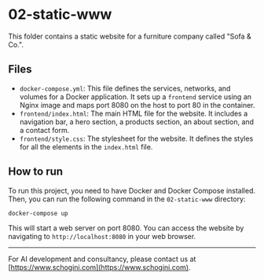 # 02-static-www

This folder contains a static website for a furniture company called "Sofa & Co.".

## Files

- `docker-compose.yml`: This file defines the services, networks, and volumes for a Docker application. It sets up a `frontend` service using an Nginx image and maps port 8080 on the host to port 80 in the container.
- `frontend/index.html`: The main HTML file for the website. It includes a navigation bar, a hero section, a products section, an about section, and a contact form.
- `frontend/style.css`: The stylesheet for the website. It defines the styles for all the elements in the `index.html` file.

## How to run

To run this project, you need to have Docker and Docker Compose installed. Then, you can run the following command in the `02-static-www` directory:

```bash
docker-compose up
```

This will start a web server on port 8080. You can access the website by navigating to `http://localhost:8080` in your web browser.

---

For AI development and consultancy, please contact us at [https://www.schogini.com](https://www.schogini.com).